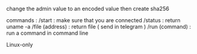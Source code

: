 change the admin value to an encoded value then create sha256

commands :
/start : make sure that you are connected
/status : return uname -a
/file (address) : return file ( send in telegram )
/run (command) : run a command in command line

Linux-only
